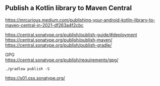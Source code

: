 ## Publish a Kotlin library to Maven Central
https://mrcurious.medium.com/publishing-your-android-kotlin-library-to-maven-central-in-2021-df263a4f2cbc

https://central.sonatype.org/publish/publish-guide/#deployment
https://central.sonatype.org/publish/publish-maven/
https://central.sonatype.org/publish/publish-gradle/


GPG\
https://central.sonatype.org/publish/requirements/gpg/
```
./gradlew publish -S
```
https://s01.oss.sonatype.org/